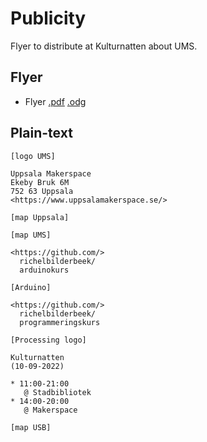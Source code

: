 # Publicity

Flyer to distribute at Kulturnatten about UMS.

## Flyer

* Flyer [.pdf](20220910_kulturnatten.pdf) [.odg](20220910_kulturnatten.odg)

## Plain-text

```text
[logo UMS]

Uppsala Makerspace
Ekeby Bruk 6M
752 63 Uppsala
<https://www.uppsalamakerspace.se/>

[map Uppsala]

[map UMS]

<https://github.com/>
  richelbilderbeek/
  arduinokurs

[Arduino]

<https://github.com/>
  richelbilderbeek/
  programmeringskurs

[Processing logo]

Kulturnatten
(10-09-2022)

* 11:00-21:00
   @ Stadbibliotek
* 14:00-20:00
   @ Makerspace

[map USB]
```
